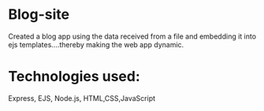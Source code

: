# Blog-site
Created a blog app using the data received from a file and embedding it into ejs templates....thereby making the web app dynamic.

# Technologies used:
Express, EJS, Node.js, HTML,CSS,JavaScript
